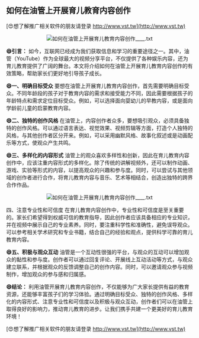 ## **如何在油管上开展育儿教育内容创作**

[😍想了解推广相关软件的朋友请登录 http://www.vst.tw](http://www.vst.tw)

 <center><img src="https://vst.tw/MP4/tuiguang/png/1.png" alt="如何在油管上开展育儿教育内容创作____.txt"></center>

**😄引言：**
如今，互联网已经成为我们获取信息和学习的重要途径之一。其中，油管（YouTube）作为全球最大的视频分享平台，不仅提供了各种娱乐内容，还为育儿教育提供了广阔的舞台。本文将介绍如何在油管上开展育儿教育内容创作的有效策略，帮助家长们更好地引导孩子成长。

**😄一、明确目标受众**
要想在油管上开展育儿教育内容创作，首先需要明确目标受众。不同年龄段的孩子对于教育内容的需求和接受能力不同，因此需要根据孩子的年龄特点和需求定位目标受众。例如，可以选择面向婴幼儿的早教内容，或是面向学龄前儿童的启蒙教育内容。

**😄二、独特的创作风格**
在油管上，内容创作者众多，要想吸引观众，必须具备独特的创作风格。可以通过语言表达、视觉效果、视频剪辑等方面，打造个人独特的风格，与其他创作者区分开来。例如，可以采用幽默风格、故事化叙述或是动画配乐等方式，使观众产生共鸣。

**😄三、多样化的内容形式**
油管上的观众喜欢多样性和创新，因此在育儿教育内容创作中，应该注重内容形式的多样化。除了传统的讲解视频外，还可以制作动画、游戏、实验等形式的内容，以提高观众的兴趣和参与度。同时，可以尝试与其他领域的创作者进行合作，将育儿教育内容与音乐、艺术等相结合，创造出独特的跨界合作作品。

 <center><img src="https://vst.tw/MP4/tuiguang/png/3.png" alt="如何在油管上开展育儿教育内容创作____.txt"></center>

四、注意专业性和可信度
在育儿教育内容创作中，专业性和可信度是至关重要的。家长们希望得到权威可信的教育指导，因此创作者应该具备相应的专业知识，并在视频中展示自己的专业素养。同时，要注重科学性和准确性，避免误导观众。可以参考相关学术研究和专业书籍，结合自己的经验和观点，提供科学可靠的育儿教育内容。

**😄五、积极与观众互动**
油管是一个互动性很强的平台，与观众的互动可以增加观众的黏性和参与度。创作者可以通过回复评论、开展线上互动活动等方式，与观众建立联系，并根据观众的反馈调整自己的创作内容。同时，可以邀请观众参与视频制作，增加观众的参与感和归属感。

**😄结论：**
利用油管开展育儿教育内容创作，不仅能够为广大家长提供有益的教育资源，还能够丰富孩子们的学习体验。通过明确目标受众、独特的创作风格、多样化的内容形式、注意专业性和可信度以及积极与观众互动，创作者们可以在油管上取得良好的影响力，推动育儿教育的进步。让我们携手共建一个更美好的育儿教育环境！

[😍想了解推广相关软件的朋友请登录 http://www.vst.tw](http://www.vst.tw)



